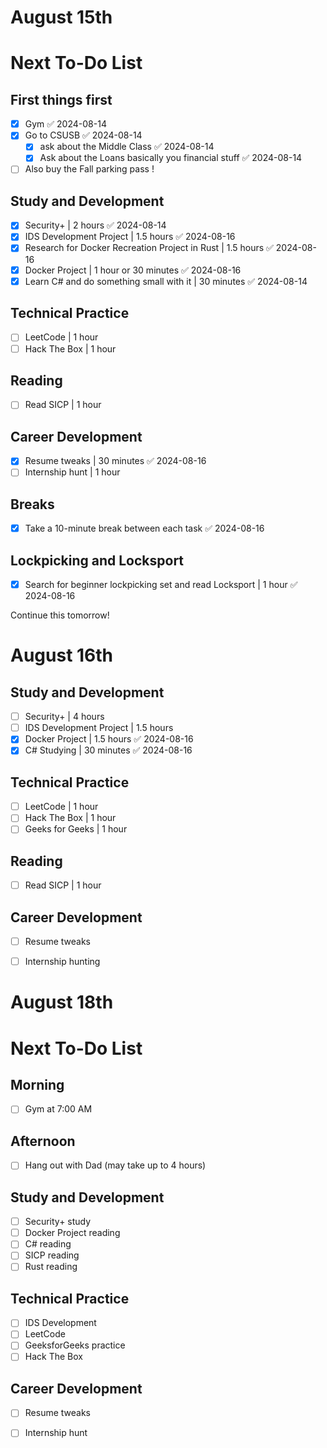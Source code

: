 # August 15th 

# Next To-Do List

## First things first 
- [x] Gym ✅ 2024-08-14
- [x] Go to CSUSB ✅ 2024-08-14
	- [x] ask about the Middle Class ✅ 2024-08-14
	- [x] Ask about the Loans basically you financial stuff ✅ 2024-08-14
- [ ] Also buy the Fall parking pass ! 

## Study and Development
- [x] Security+ | 2 hours ✅ 2024-08-14
- [x] IDS Development Project | 1.5 hours ✅ 2024-08-16
- [x] Research for Docker Recreation Project in Rust | 1.5 hours ✅ 2024-08-16
- [x] Docker Project | 1 hour or 30 minutes ✅ 2024-08-16
- [x] Learn C# and do something small with it | 30 minutes ✅ 2024-08-14

## Technical Practice
- [ ] LeetCode | 1 hour
- [ ] Hack The Box | 1 hour

## Reading
- [ ] Read SICP | 1 hour

## Career Development
- [x] Resume tweaks | 30 minutes ✅ 2024-08-16
- [ ] Internship hunt | 1 hour

## Breaks
- [x] Take a 10-minute break between each task ✅ 2024-08-16

## Lockpicking and Locksport
- [x] Search for beginner lockpicking set and read Locksport | 1 hour ✅ 2024-08-16


Continue this tomorrow! 

# August 16th 
## Study and Development
- [ ] Security+ | 4 hours
- [ ] IDS Development Project | 1.5 hours
- [x] Docker Project | 1.5 hours ✅ 2024-08-16
- [x] C# Studying | 30 minutes ✅ 2024-08-16

## Technical Practice
- [ ] LeetCode | 1 hour
- [ ] Hack The Box | 1 hour
- [ ] Geeks for Geeks | 1 hour

## Reading
- [ ] Read SICP | 1 hour

## Career Development
- [ ] Resume tweaks
- [ ] Internship hunting


# August 18th  

# Next To-Do List

## Morning
- [ ] Gym at 7:00 AM

## Afternoon
- [ ] Hang out with Dad (may take up to 4 hours)

## Study and Development
- [ ] Security+ study
- [ ] Docker Project reading
- [ ] C# reading
- [ ] SICP reading
- [ ] Rust reading

## Technical Practice
- [ ] IDS Development
- [ ] LeetCode
- [ ] GeeksforGeeks practice
- [ ] Hack The Box

## Career Development
- [ ] Resume tweaks
- [ ] Internship hunt

